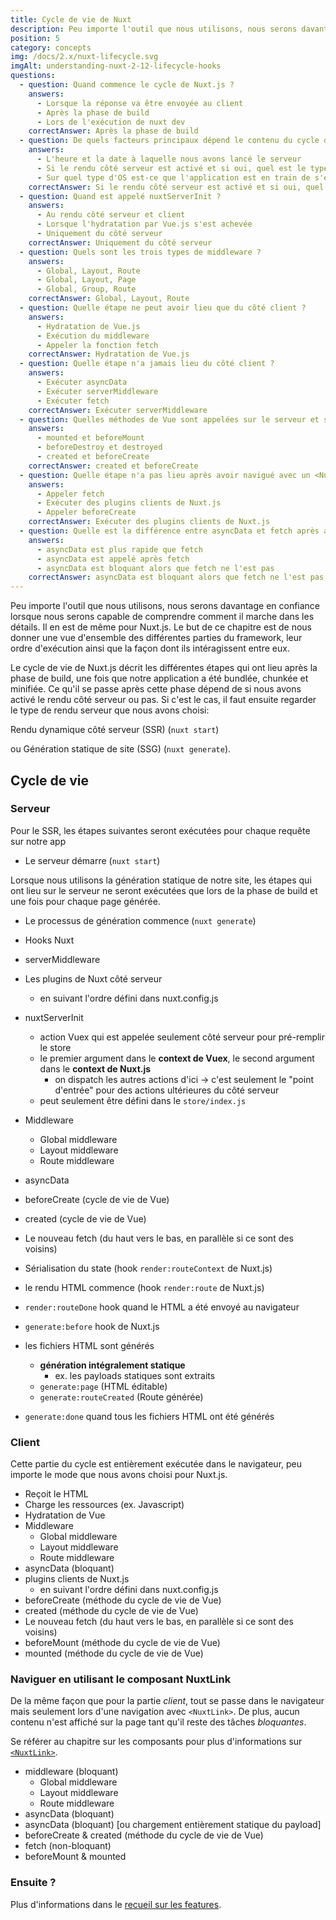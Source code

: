 ```yaml
---
title: Cycle de vie de Nuxt
description: Peu importe l'outil que nous utilisons, nous serons davantage en confiance lorsque nous serons capable de comprendre comment il marche dans les détails. Il en est de même pour Nuxt.js.
position: 5
category: concepts
img: /docs/2.x/nuxt-lifecycle.svg
imgAlt: understanding-nuxt-2-12-lifecycle-hooks
questions:
  - question: Quand commence le cycle de Nuxt.js ?
    answers:
      - Lorsque la réponse va être envoyée au client
      - Après la phase de build
      - Lors de l'exécution de nuxt dev
    correctAnswer: Après la phase de build
  - question: De quels facteurs principaux dépend le contenu du cycle de vie de Nuxt ?
    answers:
      - L'heure et la date à laquelle nous avons lancé le serveur
      - Si le rendu côté serveur est activé et si oui, quel est le type utilisé.
      - Sur quel type d'OS est-ce que l'application est en train de s'exécuter.
    correctAnswer: Si le rendu côté serveur est activé et si oui, quel est le type utilisé.
  - question: Quand est appelé nuxtServerInit ?
    answers:
      - Au rendu côté serveur et client
      - Lorsque l'hydratation par Vue.js s'est achevée
      - Uniquement du côté serveur
    correctAnswer: Uniquement du côté serveur
  - question: Quels sont les trois types de middleware ?
    answers:
      - Global, Layout, Route
      - Global, Layout, Page
      - Global, Group, Route
    correctAnswer: Global, Layout, Route
  - question: Quelle étape ne peut avoir lieu que du côté client ?
    answers:
      - Hydratation de Vue.js
      - Exécution du middleware
      - Appeler la fonction fetch
    correctAnswer: Hydratation de Vue.js
  - question: Quelle étape n'a jamais lieu du côté client ?
    answers:
      - Exécuter asyncData
      - Exécuter serverMiddleware
      - Exécuter fetch
    correctAnswer: Exécuter serverMiddleware
  - question: Quelles méthodes de Vue sont appelées sur le serveur et sur le client ?
    answers:
      - mounted et beforeMount
      - beforeDestroy et destroyed
      - created et beforeCreate
    correctAnswer: created et beforeCreate
  - question: Quelle étape n'a pas lieu après avoir navigué avec un <NuxtLink> ?
    answers:
      - Appeler fetch
      - Exécuter des plugins clients de Nuxt.js
      - Appeler beforeCreate
    correctAnswer: Exécuter des plugins clients de Nuxt.js
  - question: Quelle est la différence entre asyncData et fetch après avoir navigué via un <NuxtLink> ?
    answers:
      - asyncData est plus rapide que fetch
      - asyncData est appelé après fetch
      - asyncData est bloquant alors que fetch ne l'est pas
    correctAnswer: asyncData est bloquant alors que fetch ne l'est pas
---
```


<app-modal :src="img" :alt="imgAlt"></app-modal>

Peu importe l'outil que nous utilisons, nous serons davantage en confiance lorsque nous serons capable de comprendre comment il marche dans les détails. Il en est de même pour Nuxt.js. Le but de ce chapitre est de nous donner une vue d'ensemble des différentes parties du framework, leur ordre d'exécution ainsi que la façon dont ils intéragissent entre eux.

Le cycle de vie de Nuxt.js décrit les différentes étapes qui ont lieu après la phase de build, une fois que notre application a été bundlée, chunkée et minifiée. Ce qu'il se passe après cette phase dépend de si nous avons activé le rendu côté serveur ou pas. Si c'est le cas, il faut ensuite regarder le type de rendu serveur que nous avons choisi:

Rendu dynamique côté serveur (SSR) (`nuxt start`)

ou Génération statique de site (SSG) (`nuxt generate`).

## Cycle de vie

### Serveur

Pour le SSR, les étapes suivantes seront exécutées pour chaque requête sur notre app

- Le serveur démarre (`nuxt start`)

Lorsque nous utilisons la génération statique de notre site, les étapes qui ont lieu sur le serveur ne seront exécutées que lors de la phase de build et une fois pour chaque page générée.

- Le processus de génération commence (`nuxt generate`)

- Hooks Nuxt
- serverMiddleware
- Les plugins de Nuxt côté serveur
  - en suivant l'ordre défini dans nuxt.config.js
- nuxtServerInit
  - action Vuex qui est appelée seulement côté serveur pour pré-remplir le store
  - le premier argument dans le **context de Vuex**, le second argument dans le **context de Nuxt.js**
    - on dispatch les autres actions d'ici → c'est seulement le "point d'entrée" pour des actions ultérieures du côté serveur
  - peut seulement être défini dans le `store/index.js`
- Middleware
  - Global middleware
  - Layout middleware
  - Route middleware
- asyncData
- beforeCreate (cycle de vie de Vue)
- created (cycle de vie de Vue)
- Le nouveau fetch (du haut vers le bas, en parallèle si ce sont des voisins)
- Sérialisation du state (hook `render:routeContext` de Nuxt.js)

- le rendu HTML commence (hook `render:route` de Nuxt.js)

- `render:routeDone` hook quand le HTML a été envoyé au navigateur

- `generate:before` hook de Nuxt.js
- les fichiers HTML sont générés
  - **génération intégralement statique**
    - ex. les payloads statiques sont extraits
  - `generate:page` (HTML éditable)
  - `generate:routeCreated` (Route générée)
- `generate:done` quand tous les fichiers HTML ont été générés

### Client

Cette partie du cycle est entièrement exécutée dans le navigateur, peu importe le mode que nous avons choisi pour Nuxt.js.

- Reçoit le HTML
- Charge les ressources (ex. Javascript)
- Hydratation de Vue
- Middleware
  - Global middleware
  - Layout middleware
  - Route middleware
- asyncData (bloquant)
- plugins clients de Nuxt.js
  - en suivant l'ordre défini dans nuxt.config.js
- beforeCreate (méthode du cycle de vie de Vue)
- created (méthode du cycle de vie de Vue)
- Le nouveau fetch (du haut vers le bas, en parallèle si ce sont des voisins)
- beforeMount (méthode du cycle de vie de Vue)
- mounted (méthode du cycle de vie de Vue)

### Naviguer en utilisant le composant NuxtLink

De la même façon que pour la partie _client_, tout se passe dans le navigateur mais seulement lors d'une navigation avec `<NuxtLink>`. De plus, aucun contenu n'est affiché sur la page tant qu'il reste des tâches _bloquantes_.

<base-alert type="info">

Se référer au chapitre sur les composants pour plus d'informations sur [`<NuxtLink>`](/docs/2.x//features/nuxt-components#the-nuxtlink-component).

</base-alert>

- middleware (bloquant)
  - Global middleware
  - Layout middleware
  - Route middleware
- asyncData (bloquant)
- asyncData (bloquant) [ou chargement entièrement statique du payload]
- beforeCreate & created (méthode du cycle de vie de Vue)
- fetch (non-bloquant)
- beforeMount & mounted

### Ensuite ?

<base-alert type="next">

Plus d'informations dans le [recueil sur les features](/docs/2.x//features/rendering-modes).

</base-alert>

<quiz :questions="questions"></quiz>
